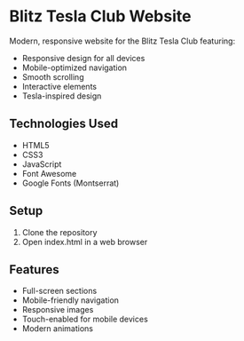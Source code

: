 # Blitz Tesla Club Website

Modern, responsive website for the Blitz Tesla Club featuring:
- Responsive design for all devices
- Mobile-optimized navigation
- Smooth scrolling
- Interactive elements
- Tesla-inspired design

## Technologies Used
- HTML5
- CSS3
- JavaScript
- Font Awesome
- Google Fonts (Montserrat)

## Setup
1. Clone the repository
2. Open index.html in a web browser

## Features
- Full-screen sections
- Mobile-friendly navigation
- Responsive images
- Touch-enabled for mobile devices
- Modern animations 